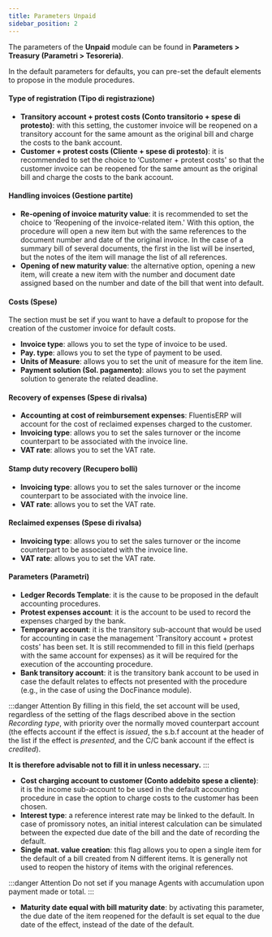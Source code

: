 ```yaml
---
title: Parameters Unpaid
sidebar_position: 2
---
```


The parameters of the **Unpaid** module can be found in **Parameters > Treasury (Parametri > Tesoreria)**.

In the default parameters for defaults, you can pre-set the default elements to propose in the module procedures.

#### Type of registration (Tipo di registrazione)  
- **Transitory account + protest costs (Conto transitorio + spese di protesto)**: with this setting, the customer invoice will be reopened on a transitory account for the same amount as the original bill and charge the costs to the bank account.   
- **Customer + protest costs (Cliente + spese di protesto)**: it is recommended to set the choice to ‘Customer + protest costs' so that the customer invoice can be reopened for the same amount as the original bill and charge the costs to the bank account.  

#### Handling invoices (Gestione partite)  
- **Re-opening of invoice maturity value**: it is recommended to set the choice to ‘Reopening of the invoice-related item.' With this option, the procedure will open a new item but with the same references to the document number and date of the original invoice. In the case of a summary bill of several documents, the first in the list will be inserted, but the notes of the item will manage the list of all references.  
- **Opening of new maturity value**: the alternative option, opening a new item, will create a new item with the number and document date assigned based on the number and date of the bill that went into default. 

#### Costs (Spese)

The section must be set if you want to have a default to propose for the creation of the customer invoice for default costs.

- **Invoice type**: allows you to set the type of invoice to be used.  
- **Pay. type**: allows you to set the type of payment to be used.  
- **Units of Measure**: allows you to set the unit of measure for the item line.  
- **Payment solution (Sol. pagamento)**: allows you to set the payment solution to generate the related deadline.  

#### Recovery of expenses (Spese di rivalsa) 
- **Accounting at cost of reimbursement expenses**: FluentisERP will account for the cost of reclaimed expenses charged to the customer.
- **Invoicing type**: allows you to set the sales turnover or the income counterpart to be associated with the invoice line.  
- **VAT rate**: allows you to set the VAT rate. 

#### Stamp duty recovery (Recupero bolli) 
- **Invoicing type**: allows you to set the sales turnover or the income counterpart to be associated with the invoice line.  
- **VAT rate**: allows you to set the VAT rate. 

#### Reclaimed expenses (Spese di rivalsa) 
- **Invoicing type**: allows you to set the sales turnover or the income counterpart to be associated with the invoice line.
- **VAT rate**: allows you to set the VAT rate. 

#### Parameters (Parametri) 
- **Ledger Records Template**: it is the cause to be proposed in the default accounting procedures.  
- **Protest expenses account**: it is the account to be used to record the expenses charged by the bank.  
- **Temporary account**: it is the transitory sub-account that would be used for accounting in case the management 'Transitory account + protest costs' has been set. It is still recommended to fill in this field (perhaps with the same account for expenses) as it will be required for the execution of the accounting procedure.  
- **Bank transitory account**: it is the transitory bank account to be used in case the default relates to effects not presented with the procedure (e.g., in the case of using the DocFinance module). 
 
:::danger Attention
By filling in this field, the set account will be used, regardless of the setting of the flags described above in the section *Recording type*, with priority over the normally moved counterpart account (the effects account if the effect is *issued*, the s.b.f account at the header of the list if the effect is *presented*, and the C/C bank account if the effect is *credited*).

**It is therefore advisable not to fill it in unless necessary.**
:::

- **Cost charging account to customer (Conto addebito spese a cliente)**: it is the income sub-account to be used in the default accounting procedure in case the option to charge costs to the customer has been chosen.  
- **Interest type**: a reference interest rate may be linked to the default. In case of promissory notes, an initial interest calculation can be simulated between the expected due date of the bill and the date of recording the default.  
- **Single mat. value creation**: this flag allows you to open a single item for the default of a bill created from N different items. It is generally not used to reopen the history of items with the original references.

:::danger Attention
Do not set if you manage Agents with accumulation upon payment made or total.
:::

- **Maturity date equal with bill maturity date**: by activating this parameter, the due date of the item reopened for the default is set equal to the due date of the effect, instead of the date of the default.